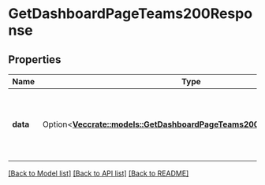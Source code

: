 # GetDashboardPageTeams200Response

## Properties

Name | Type | Description | Notes
------------ | ------------- | ------------- | -------------
**data** | Option<[**Vec<crate::models::GetDashboardPageTeams200ResponseDataInner>**](getDashboardPageTeams_200_response_data_inner.md)> | A list of teams and their roles can manage dashboard page. | [optional]

[[Back to Model list]](../README.md#documentation-for-models) [[Back to API list]](../README.md#documentation-for-api-endpoints) [[Back to README]](../README.md)


